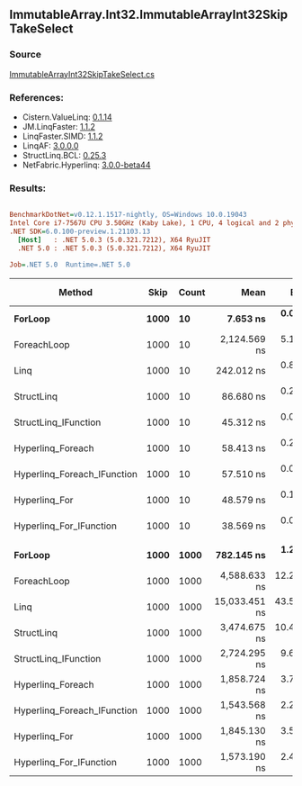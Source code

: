 ﻿## ImmutableArray.Int32.ImmutableArrayInt32SkipTakeSelect

### Source
[ImmutableArrayInt32SkipTakeSelect.cs](../LinqBenchmarks/ImmutableArray/Int32/ImmutableArrayInt32SkipTakeSelect.cs)

### References:
- Cistern.ValueLinq: [0.1.14](https://www.nuget.org/packages/Cistern.ValueLinq/0.1.14)
- JM.LinqFaster: [1.1.2](https://www.nuget.org/packages/JM.LinqFaster/1.1.2)
- LinqFaster.SIMD: [1.1.2](https://www.nuget.org/packages/LinqFaster.SIMD/1.0.3)
- LinqAF: [3.0.0.0](https://www.nuget.org/packages/LinqAF/3.0.0.0)
- StructLinq.BCL: [0.25.3](https://www.nuget.org/packages/StructLinq.BCL/0.25.3)
- NetFabric.Hyperlinq: [3.0.0-beta44](https://www.nuget.org/packages/NetFabric.Hyperlinq/3.0.0-beta44)

### Results:
``` ini

BenchmarkDotNet=v0.12.1.1517-nightly, OS=Windows 10.0.19043
Intel Core i7-7567U CPU 3.50GHz (Kaby Lake), 1 CPU, 4 logical and 2 physical cores
.NET SDK=6.0.100-preview.1.21103.13
  [Host]   : .NET 5.0.3 (5.0.321.7212), X64 RyuJIT
  .NET 5.0 : .NET 5.0.3 (5.0.321.7212), X64 RyuJIT

Job=.NET 5.0  Runtime=.NET 5.0  

```
|                      Method | Skip | Count |          Mean |      Error |     StdDev |  Ratio | RatioSD |  Gen 0 | Gen 1 | Gen 2 | Allocated |
|---------------------------- |----- |------ |--------------:|-----------:|-----------:|-------:|--------:|-------:|------:|------:|----------:|
|                     **ForLoop** | **1000** |    **10** |      **7.653 ns** |  **0.0172 ns** |  **0.0153 ns** |   **1.00** |    **0.00** |      **-** |     **-** |     **-** |         **-** |
|                 ForeachLoop | 1000 |    10 |  2,124.569 ns |  5.1660 ns |  4.8323 ns | 277.56 |    0.78 | 0.0153 |     - |     - |      32 B |
|                        Linq | 1000 |    10 |    242.012 ns |  0.8311 ns |  0.7367 ns |  31.62 |    0.09 | 0.0839 |     - |     - |     176 B |
|                  StructLinq | 1000 |    10 |     86.680 ns |  0.2353 ns |  0.2201 ns |  11.33 |    0.04 | 0.0459 |     - |     - |      96 B |
|        StructLinq_IFunction | 1000 |    10 |     45.312 ns |  0.0969 ns |  0.0859 ns |   5.92 |    0.02 |      - |     - |     - |         - |
|           Hyperlinq_Foreach | 1000 |    10 |     58.413 ns |  0.2522 ns |  0.2236 ns |   7.63 |    0.04 |      - |     - |     - |         - |
| Hyperlinq_Foreach_IFunction | 1000 |    10 |     57.510 ns |  0.0851 ns |  0.0796 ns |   7.51 |    0.02 |      - |     - |     - |         - |
|               Hyperlinq_For | 1000 |    10 |     48.579 ns |  0.1560 ns |  0.1383 ns |   6.35 |    0.02 |      - |     - |     - |         - |
|     Hyperlinq_For_IFunction | 1000 |    10 |     38.569 ns |  0.0623 ns |  0.0582 ns |   5.04 |    0.01 |      - |     - |     - |         - |
|                             |      |       |               |            |            |        |         |        |       |       |           |
|                     **ForLoop** | **1000** |  **1000** |    **782.145 ns** |  **1.2616 ns** |  **1.1801 ns** |   **1.00** |    **0.00** |      **-** |     **-** |     **-** |         **-** |
|                 ForeachLoop | 1000 |  1000 |  4,588.633 ns | 12.2419 ns | 10.2226 ns |   5.87 |    0.02 | 0.0153 |     - |     - |      32 B |
|                        Linq | 1000 |  1000 | 15,033.451 ns | 43.5729 ns | 38.6262 ns |  19.22 |    0.06 | 0.0763 |     - |     - |     176 B |
|                  StructLinq | 1000 |  1000 |  3,474.675 ns | 10.4212 ns |  9.2381 ns |   4.44 |    0.01 | 0.0458 |     - |     - |      96 B |
|        StructLinq_IFunction | 1000 |  1000 |  2,724.295 ns |  9.6457 ns |  8.5507 ns |   3.48 |    0.01 |      - |     - |     - |         - |
|           Hyperlinq_Foreach | 1000 |  1000 |  1,858.724 ns |  3.7834 ns |  3.3539 ns |   2.38 |    0.01 |      - |     - |     - |         - |
| Hyperlinq_Foreach_IFunction | 1000 |  1000 |  1,543.568 ns |  2.2526 ns |  2.1071 ns |   1.97 |    0.00 |      - |     - |     - |         - |
|               Hyperlinq_For | 1000 |  1000 |  1,845.130 ns |  3.5263 ns |  3.1260 ns |   2.36 |    0.00 |      - |     - |     - |         - |
|     Hyperlinq_For_IFunction | 1000 |  1000 |  1,573.190 ns |  2.4569 ns |  2.1779 ns |   2.01 |    0.00 |      - |     - |     - |         - |
